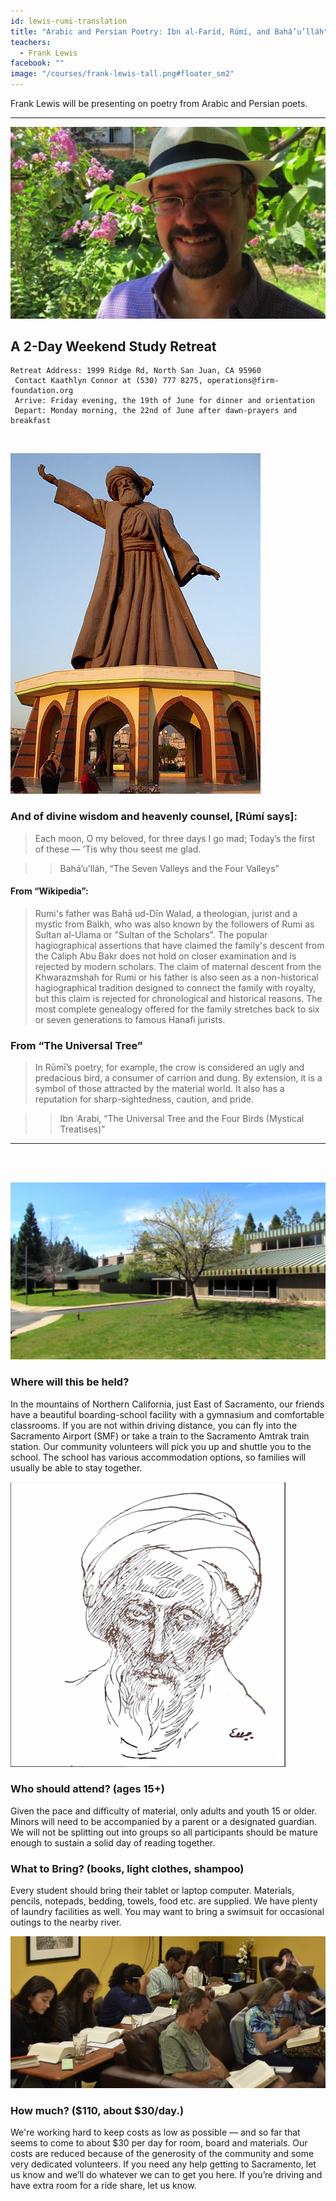 ```yaml
---
id: lewis-rumi-translation
title: "Arabic and Persian Poetry: Ibn al-Faríd, Rúmí, and Bahá’u’lláh"
teachers:
  - Frank Lewis
facebook: ""
image: "/courses/frank-lewis-tall.png#floater_sm2"
---
```


Frank Lewis will be presenting on poetry from Arabic and Persian poets.

---


![frank lewis](/courses/frank-lewis-wide.png#full)

## A 2-Day Weekend Study Retreat

```
Retreat Address: 1999 Ridge Rd, North San Juan, CA 95960
 Contact Kaathlyn Connor at (530) 777 8275, operations@firm-foundation.org
 Arrive: Friday evening, the 19th of June for dinner and orientation
 Depart: Monday morning, the 22nd of June after dawn-prayers and breakfast
```

<br>

![statue of rumi](/courses/rumi-statue.jpg#floater2)


### And of divine wisdom and heavenly counsel, [Rúmí says]:

> Each moon, O my beloved, for three days I go mad; Today’s the first of these — ’Tis why thou seest me glad.

> > Bahá’u’lláh, “The Seven Valleys and the Four Valleys”


#### From “Wikipedia”:


> Rumi's father was Bahā ud-Dīn Walad, a theologian, jurist and a mystic from Balkh, who was also known by the followers of Rumi as Sultan al-Ulama or "Sultan of the Scholars". The popular hagiographical assertions that have claimed the family's descent from the Caliph Abu Bakr does not hold on closer examination and is rejected by modern scholars. The claim of maternal descent from the Khwarazmshah for Rumi or his father is also seen as a non-historical hagiographical tradition designed to connect the family with royalty, but this claim is rejected for chronological and historical reasons. The most complete genealogy offered for the family stretches back to six or seven generations to famous Hanafi jurists.

### From “The Universal Tree”

> In Rūmī’s poetry, for example, the crow is considered an ugly and predacious bird, a consumer of carrion and dung. By extension, it is a symbol of those attracted by the material world. It also has a reputation for sharp-sightedness, caution, and pride.

> > Ibn ʿArabi, “The Universal Tree and the Four Birds (Mystical Treatises)”


---
<br><br>


![school front](/courses/school-front2.jpg#floater)
### Where will this be held?

In the mountains of Northern California, just East of Sacramento, our friends have a beautiful boarding-school facility with a gymnasium and comfortable classrooms. If you are not within driving distance, you can fly into the Sacramento Airport (SMF) or take a train to the Sacramento Amtrak train station. Our community volunteers will pick you up and shuttle you to the school. The school has various accommodation options, so families will usually be able to stay together.



![farid by gibran](/courses/farid-by-gibran.png#floater2)
### Who should attend? (ages 15+)

Given the pace and difficulty of material, only adults and youth 15 or older. Minors will need to be accompanied by a parent or a designated guardian. We will not be splitting out into groups so all participants should be mature enough to sustain a solid day of reading together.



### What to Bring? (books, light clothes, shampoo)

Every student should bring their tablet or laptop computer. Materials, pencils, notepads, bedding, towels, food etc. are supplied. We have plenty of laundry facilities as well. You may want to bring a swimsuit for occasional outings to the nearby river.


![participants](/db-challenge/db-banner-2019.jpg#floater)

### How much? ($110, about $30/day.)

We're working hard to keep costs as low as possible — and so far that seems to come to about $30 per day for room, board and materials. Our costs are reduced because of the generosity of the community and some very dedicated volunteers. If you need any help getting to Sacramento, let us know and we’ll do whatever we can to get you here. If you’re driving and have extra room for a ride share, let us know.

<br><br><br><br>
